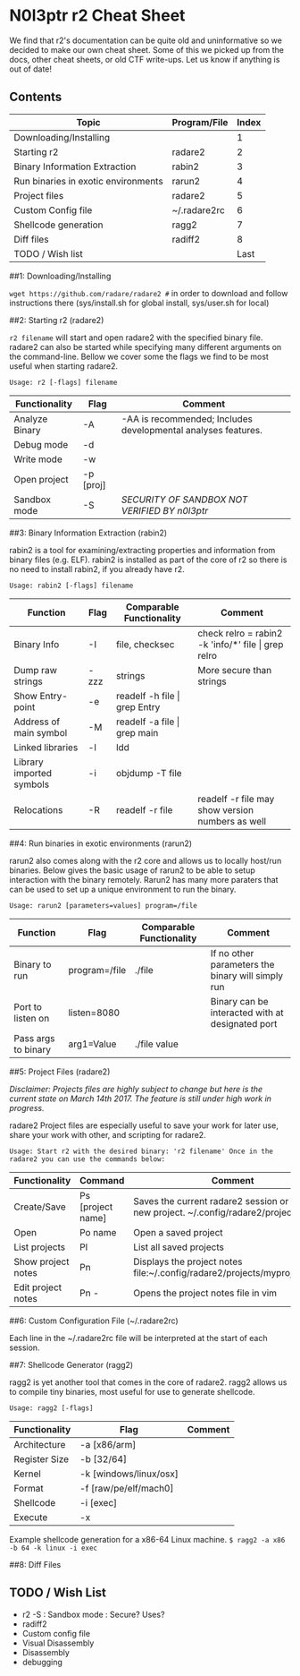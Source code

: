 # N0l3ptr r2 Cheat Sheet

We find that r2's documentation can be quite old and uninformative so we decided to make our own cheat sheet. Some of this we picked up from the docs, other cheat sheets, or old CTF write-ups. Let us know if anything is out of date!

## Contents
|Topic                              |Program/File|Index|
|-----------------------------------|------------|-----|
|Downloading/Installing             |            |1    |
|Starting r2                        |radare2     |2    |
|Binary Information Extraction      |rabin2      |3    |
|Run binaries in exotic environments|rarun2      |4    |
|Project files                      |radare2     |5    |
|Custom Config file                 |~/.radare2rc|6    |
|Shellcode generation               |ragg2       |7    |
|Diff files                         |radiff2     |8    |
|TODO / Wish list                   |            |Last |


##1: Downloading/Installing

`wget https://github.com/radare/radare2 #` in order to download and follow instructions there (sys/install.sh for global install, sys/user.sh for local)


##2: Starting r2 (radare2)

`r2 filename` will start and open radare2 with the specified binary file.
radare2 can also be started while specifying many different arguments on the command-line. Bellow we cover some the flags we find to be most useful when starting radare2.

`Usage: r2 [-flags] filename`

|Functionality     |Flag|Comment|
|------------------|----|-------|
|Analyze Binary    |-A  |-AA is recommended; Includes developmental analyses features.
|Debug mode        |-d  |       |
|Write mode        |-w  |       |
|Open project      |-p [proj]|  |
|Sandbox mode       |-S  |*SECURITY OF SANDBOX NOT VERIFIED BY n0l3ptr*|


##3: Binary Information Extraction (rabin2)

rabin2 is a tool for examining/extracting properties and information from binary files (e.g. ELF). rabin2 is installed as part of the core of r2 so there is no need to install rabin2, if you already have r2. 

`Usage: rabin2 [-flags] filename`

|Function                |Flag|Comparable Functionality     |Comment|
|------------------------|----|-----------------------------|-------|
|Binary Info             |-I  |file, checksec               |check relro = rabin2 -k 'info/*' file \| grep relro       |
|Dump raw strings        |-zzz|strings                      |More secure than strings|
|Show Entry-point        |-e  |readelf -h file \| grep Entry|       | 
|Address of main symbol  |-M  |readelf -a file \| grep main |       |
|Linked libraries        |-l  |ldd                          |       |
|Library imported symbols|-i  |objdump -T file              |       |
|Relocations             |-R  |readelf -r file              |readelf -r file may show version numbers as well       |


##4: Run binaries in exotic environments (rarun2)

rarun2 also comes along with the r2 core and allows us to locally host/run binaries. Below gives the basic usage of rarun2 to be able to setup interaction with the binary remotely. Rarun2 has many more paraters that can be used to set up a unique environment to run the binary.

`Usage: rarun2 [parameters=values] program=/file`

|Function                |Flag|Comparable Functionality     |Comment|
|------------------------|----|-----------------------------|-------|
|Binary to run           |program=/file| ./file | If no other parameters the binary will simply run|
|Port to listen on | listen=8080 | | Binary can be interacted with at designated port|  
|Pass args to binary| arg1=Value | ./file value |

##5: Project Files (radare2)

_Disclaimer: Projects files are highly subject to change but here is the current state on March 14th 2017. The feature is still under high work in progress._

radare2 Project files are especially useful to save your work for later use, share your work with other, and scripting for radare2. 

`Usage: Start r2 with the desired binary: 'r2 filename' Once in the radare2 you can use the commands below: `

|Functionality|Command  |Comment|
|-------------|---------|-------|
|Create/Save  |Ps [project name]|Saves the current radare2 session or creates a new project. ~/.config/radare2/projects/|
|Open         |Po name  |Open a saved project|
|List projects|Pl       |List all saved projects| 
|Show project notes|Pn | Displays the project notes file:~/.config/radare2/projects/myproj/notes.txt| 
|Edit project notes|Pn -|Opens the project notes file in vim| 

##6: Custom Configuration File (~/.radare2rc)

Each line in the ~/.radare2rc file will be interpreted at the start of each session. 


##7: Shellcode Generator (ragg2)

ragg2 is yet another tool that comes in the core of radare2. ragg2 allows us to compile tiny binaries, most useful for use to generate shellcode.

`Usage: ragg2 [-flags]`

|Functionality   |Flag                  |Comment|
|----------------|----------------------|-------|
|Architecture    |-a [x86/arm]          |       |
|Register Size   |-b [32/64]            |       |
|Kernel          |-k [windows/linux/osx]|       |
|Format          |-f [raw/pe/elf/mach0] |       |
|Shellcode       |-i [exec]             |       |
|Execute         |-x                    |       |

Example shellcode generation for a x86-64 Linux machine.
`$ ragg2 -a x86 -b 64 -k linux -i exec`

##8: Diff Files






## TODO / Wish List
* r2 -S : Sandbox mode : Secure? Uses?
* radiff2
* Custom config file
* Visual Disassembly 
* Disassembly
* debugging





